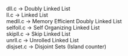 dll.c -> Doubly Linked List<br>
ll.c -> Linked List<br>
medll.c -> Memory Efficient Doubly Linked List<br>
selfoll.c -> Self Organizing Linked List<br>
skipll.c -> Skip Linked List<br>
unrll.c -> Unrolled Linked List<br>
disjset.c -> Disjoint Sets (Island counter)<br>